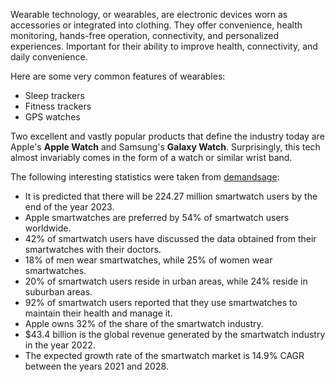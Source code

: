 Wearable technology, or wearables, are electronic devices worn as accessories or integrated into clothing. They offer convenience, health monitoring, hands-free operation, connectivity, and personalized experiences. Important for their ability to improve health, connectivity, and daily convenience.

Here are some very common features of wearables:
- Sleep trackers
- Fitness trackers
- GPS watches

Two excellent and vastly popular products that define the industry today are Apple's <b>Apple Watch</b> and Samsung's <b>Galaxy Watch</b>. Surprisingly, this tech almost invariably comes in the form of a watch or similar wrist band. 

The following interesting statistics were taken from [demandsage](https://www.demandsage.com/smartwatch-statistics/):
- It is predicted that there will be 224.27 million smartwatch users by the end of the year 2023.
- Apple smartwatches are preferred by 54% of smartwatch users worldwide. 
- 42% of smartwatch users have discussed the data obtained from their smartwatches with their doctors. 
- 18% of men wear smartwatches, while 25% of women wear smartwatches. 
- 20% of smartwatch users reside in urban areas, while 24% reside in suburban areas. 
- 92% of smartwatch users reported that they use smartwatches to maintain their health and manage it. 
- Apple owns 32% of the share of the smartwatch industry. 
- $43.4 billion is the global revenue generated by the smartwatch industry in the year 2022. 
- The expected growth rate of the smartwatch market is 14.9% CAGR between the years 2021 and 2028. 